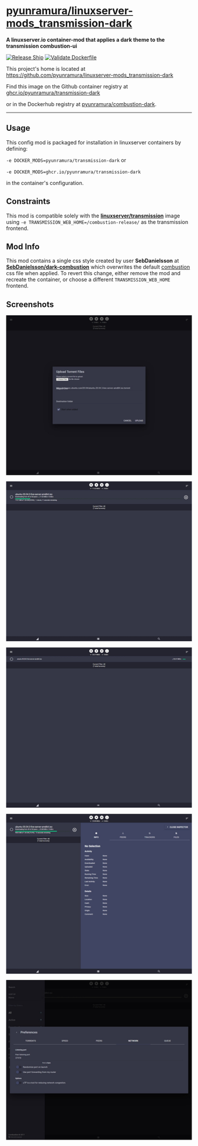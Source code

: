# [pyunramura/linuxserver-mods_transmission-dark](https://github.com/pyunramura/linuxserver-mods_transmission-dark)
**A linuxserver.io container-mod that applies a dark theme to the transmission combustion-ui**

[![Release Ship](https://github.com/pyunramura/linuxserver-mods_wireguard-pia/actions/workflows/semver-build-push-release.yaml/badge.svg)](https://github.com/pyunramura/linuxserver-mods_wireguard-pia/actions/workflows/semver-build-push-release.yaml) [![Validate Dockerfile](https://github.com/pyunramura/linuxserver-mods_wireguard-pia/actions/workflows/validate-dockerfile.yaml/badge.svg)](https://github.com/pyunramura/linuxserver-mods_wireguard-pia/actions/workflows/validate-dockerfile.yaml)

This project's home is located at https://github.com/pyunramura/linuxserver-mods_transmission-dark

Find this image on the Github container registry at [ghcr.io/pyunramura/transmission-dark](https://github.com/pyunramura/linuxserver-mods_transmission-dark/pkgs/container/transmission-dark)

or in the Dockerhub registry at [pyunramura/combustion-dark](https://hub.docker.com/r/pyunramura/transmission-dark).

---

## Usage

This config mod is packaged for installation in linuxserver containers by defining:

`-e DOCKER_MODS=pyunramura/transmission-dark`  or

`-e DOCKER_MODS=ghcr.io/pyunramura/transmission-dark`

in the container's configuration.

## Constraints

This mod is compatible solely with the [**linuxserver/transmission**](https://fleet.linuxserver.io/image?name=linuxserver/transmission) image using `-e TRANSMISSION_WEB_HOME=/combustion-release/` as the transmission frontend.

## Mod Info

This mod contains a single css style created by user **SebDanielsson** at [**SebDanielsson/dark-combustion**](https://github.com/SebDanielsson/dark-combustion) which overwrites the default [combustion](https://github.com/Secretmapper/combustion) css file when applied. To revert this change, either remove the mod and recreate the container, or choose a different `TRANSMISSION_WEB_HOME` frontend.

## Screenshots

![assets/assets-1.jpg](https://github.com/pyunramura/linuxserver-mods_transmission-dark/blob/cd126a1b837657507c95775908e4e65c32dde75d/assets/assets-1.jpg)

![assets/assets-2.jpg](https://github.com/pyunramura/linuxserver-mods_transmission-dark/blob/cd126a1b837657507c95775908e4e65c32dde75d/assets/assets-2.jpg)

![assets/assets-3.jpg](https://github.com/pyunramura/linuxserver-mods_transmission-dark/blob/cd126a1b837657507c95775908e4e65c32dde75d/assets/assets-3.jpg)

![assets/assets-4.jpg](https://github.com/pyunramura/linuxserver-mods_transmission-dark/blob/cd126a1b837657507c95775908e4e65c32dde75d/assets/assets-4.jpg)

![assets/assets-5.jpg](https://github.com/pyunramura/linuxserver-mods_transmission-dark/blob/cd126a1b837657507c95775908e4e65c32dde75d/assets/assets-5.jpg)
